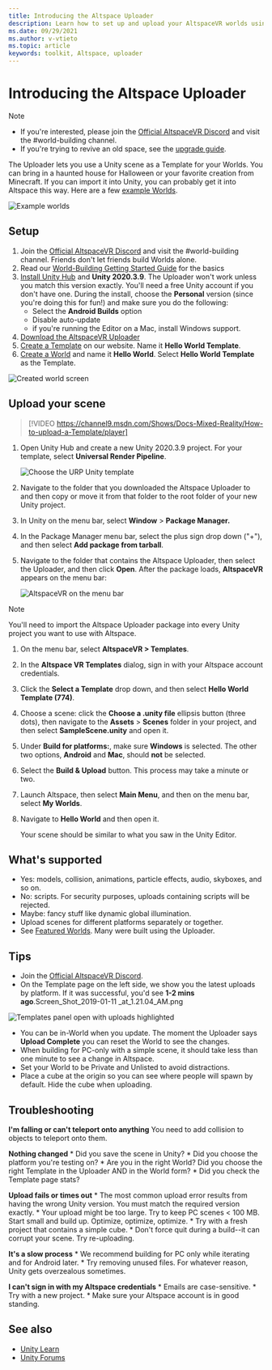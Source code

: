 ```yaml
---
title: Introducing the Altspace Uploader
description: Learn how to set up and upload your AltspaceVR worlds using Unity scene templates with the Altspace Uploader.
ms.date: 09/29/2021
ms.author: v-vtieto
ms.topic: article
keywords: toolkit, Altspace, uploader
---
```


# Introducing the Altspace Uploader

> [!NOTE]
> - If you're interested, please join the [Official AltspaceVR Discord](https://discordapp.com/invite/altspacevr) and visit the #world-building channel.  
> - If you're trying to revive an old space, see the [upgrade guide](upgrading-content-to-the-latest-unity.md). 

The Uploader lets you use a Unity scene as a Template for your Worlds. You can bring in a haunted house for Halloween or your favorite creation from Minecraft. If you can import it into Unity, you can probably get it into Altspace this way. Here are a few [example Worlds](https://account.altvr.com/worlds/1046572460192825569).

![Example worlds](images/unity-uploader-img-01.png)

## Setup

1. Join the [Official AltspaceVR Discord](https://discordapp.com/invite/altspacevr) and visit the #world-building channel. Friends don't let friends build Worlds alone.
2. Read our [World-Building Getting Started Guide](world-building-getting-started.md) for the basics
3. [Install Unity Hub](https://unity3d.com/get-unity/download) and **Unity 2020.3.9**. The Uploader won't work unless you match this version exactly. You'll need a free Unity account if you don't have one. During the install, choose the **Personal** version (since you're doing this for fun!) and make sure you do the following:
    * Select the **Android Builds** option
    * Disable auto-update
    * if you're running the Editor on a Mac, install Windows support.
4. [Download the AltspaceVR Uploader](https://aka.ms/AvrUrpUploader)
5. [Create a Template](https://account.altvr.com/space_templates/new) on our website. Name it **Hello World Template**.
6. [Create a World](https://account.altvr.com/worlds/my) and name it **Hello World**. Select **Hello World Template** as the Template.

![Created world screen](images/unity-uploader-img-02.png)

## Upload your scene

> [!VIDEO https://channel9.msdn.com/Shows/Docs-Mixed-Reality/How-to-upload-a-Template/player]

1. Open Unity Hub and create a new Unity 2020.3.9 project. For your template, select **Universal Render Pipeline**.

    ![Choose the URP Unity template](images/001-unity-templates.png)

1. Navigate to the folder that you downloaded the Altspace Uploader to and then copy or move it from that folder to the root folder of your new Unity project.
1. In Unity on the menu bar, select **Window** > **Package Manager.**
1. In the Package Manager menu bar, select the plus sign drop down ("+"), and then select **Add package from tarball**.
1. Navigate to the folder that contains the Altspace Uploader, then select the Uploader, and then click **Open**.  After the package loads, **AltspaceVR** appears on the menu bar:

    ![AltspaceVR on the menu bar](images/002-altspacevr-on-menu-bar.png)

> [!NOTE]
> You'll need to import the Altspace Uploader package into every Unity project you want to use with Altspace.
1. On the menu bar, select **AltspaceVR > Templates**.
1. In the **Altspace VR Templates** dialog, sign in with your Altspace account credentials.
1. Click the **Select a Template** drop down, and then select **Hello World Template (774)**.
1. Choose a scene: click the **Choose a .unity file** ellipsis button (three dots), then navigate to the **Assets** > **Scenes** folder in your project, and then select **SampleScene.unity** and open it.
1. Under **Build for platforms:**, make sure **Windows** is selected. The other two options, **Android** and **Mac**, should **not** be selected.
1. Select the **Build & Upload** button. This process may take a minute or two.
1. Launch Altspace, then select **Main Menu**, and then on the menu bar, select **My Worlds**.
1. Navigate to **Hello World** and then open it.

    Your scene should be similar to what you saw in the Unity Editor.

## What's supported

* Yes: models, collision, animations, particle effects, audio, skyboxes, and so on.
* No: scripts. For security purposes, uploads containing scripts will be rejected.
* Maybe: fancy stuff like dynamic global illumination.
* Upload scenes for different platforms separately or together.
* See [Featured Worlds](https://account.altvr.com/worlds/featured). Many were built using the Uploader.

## Tips

* Join the [Official AltspaceVR Discord](https://discordapp.com/invite/altspacevr).
* On the Template page on the left side, we show you the latest uploads by platform. If it was successful, you'd see **1-2 mins ago**.Screen_Shot_2019-01-11 _at_1.21.04_AM.png 

![Templates panel open with uploads highlighted](images/unity-uploader-img-03.png)

* You can be in-World when you update. The moment the Uploader says **Upload Complete** you can reset the World to see the changes.
* When building for PC-only with a simple scene, it should take less than one minute to see a change in Altspace.
* Set your World to be Private and Unlisted to avoid distractions.
* Place a cube at the origin so you can see where people will spawn by default. Hide the cube when uploading.

## Troubleshooting

**I'm falling or can't teleport onto anything**
You need to add collision to objects to teleport onto them.

**Nothing changed**
    * Did you save the scene in Unity?
    * Did you choose the platform you're testing on?
    * Are you in the right World? Did you choose the right Template in the Uploader AND in the World form?
    * Did you check the Template page stats?

**Upload fails or times out**
    * The most common upload error results from having the wrong Unity version. You must match the required version exactly.
    * Your upload might be too large. Try to keep PC scenes < 100 MB. Start small and build up. Optimize, optimize, optimize.
    * Try with a fresh project that contains a simple cube.
    * Don't force quit during a build--it can corrupt your scene. Try re-uploading.

**It's a slow process**
    * We recommend building for PC only while iterating and for Android later.
    * Try removing unused files. For whatever reason, Unity gets overzealous sometimes.

**I can't sign in with my Altspace credentials**
    * Emails are case-sensitive.
    * Try with a new project.
    * Make sure your Altspace account is in good standing.

## See also

* [Unity Learn](https://unity3d.com/learn)
* [Unity Forums](https://forum.unity.com)  
